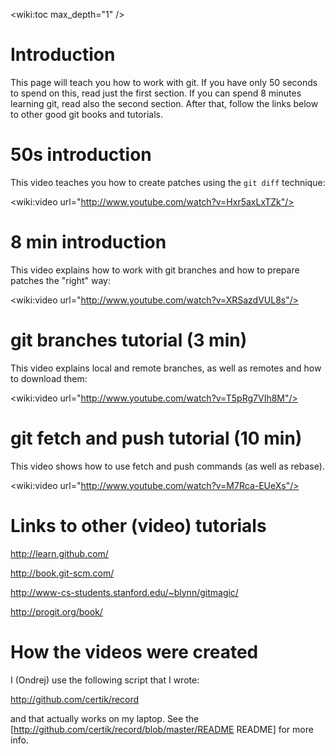 

<wiki:toc max_depth="1" />

# Introduction

This page will teach you how to work with git. If you have only 50 seconds to spend on this, read just the first section. If you can spend 8 minutes learning git, read also the second section. After that, follow the links below to other good git books and tutorials.


# 50s introduction

This video teaches you how to create patches using the `git diff` technique:

<wiki:video url="http://www.youtube.com/watch?v=Hxr5axLxTZk"/>

# 8 min introduction

This video explains how to work with git branches and how to prepare patches the "right" way:

<wiki:video url="http://www.youtube.com/watch?v=XRSazdVUL8s"/>

# git branches tutorial (3 min)

This video explains local and remote branches, as well as remotes and how to download them:

<wiki:video url="http://www.youtube.com/watch?v=T5pRg7VIh8M"/>

# git fetch and push tutorial (10 min)

This video shows how to use fetch and push commands (as well as rebase).

<wiki:video url="http://www.youtube.com/watch?v=M7Rca-EUeXs"/>

# Links to other (video) tutorials

http://learn.github.com/

http://book.git-scm.com/

http://www-cs-students.stanford.edu/~blynn/gitmagic/

http://progit.org/book/

# How the videos were created

I (Ondrej) use the following script that I wrote:

http://github.com/certik/record

and that actually works on my laptop. See the [http://github.com/certik/record/blob/master/README README] for more info.